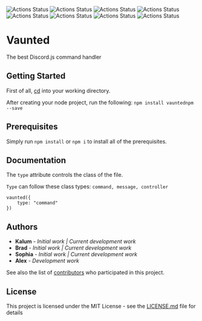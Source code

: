 ![Actions Status](https://img.shields.io/github/issues/Kalum1/Vauntednpm)
![Actions Status](https://img.shields.io/github/forks/Kalum1/Vauntednpm)
![Actions Status](https://img.shields.io/github/stars/Kalum1/Vauntednpm)
![Actions Status](https://img.shields.io/github/license/Kalum1/Vauntednpm)
![Actions Status](https://img.shields.io/github/contributors/kalum1/vauntednpm)
![Actions Status](https://img.shields.io/github/downloads/kalum1/vauntednpm/total)
![Actions Status](https://img.shields.io/discord/506105941498789888)
![Actions Status](https://img.shields.io/github/languages/top/kalum1/vauntednpm)


# Vaunted

The best Discord.js command handler

## Getting Started

First of all, [cd](https://www.macworld.com/article/2042378/master-the-command-line-navigating-files-and-folders.html) into your working directory.

After creating your node project, run the following: ```npm install vauntednpm --save```

## Prerequisites

Simply run `npm install` or `npm i` to install all of the prerequisites.

## Documentation

The `type` attribute controls the class of the file.

`Type` can follow these class types: `command, message, controller`

```
vaunted({
    type: "command"
})
```

## Authors

* **Kalum** - *Initial work | Current development work*
* **Brad** - *Initial work | Current development work*
* **Sophia** - *Initial work | Current development work*
* **Alex** - *Development work*


See also the list of [contributors](https://github.com/your/project/contributors) who participated in this project.

## License

This project is licensed under the MIT License - see the [LICENSE.md](LICENSE.md) file for details


